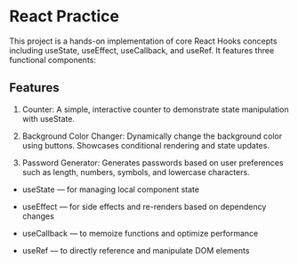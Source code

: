 # React Practice
This project is a hands-on implementation of core React Hooks concepts including useState, useEffect, useCallback, and useRef. It features three functional components:

## Features

1) Counter: A simple, interactive counter to demonstrate state manipulation with useState.

2) Background Color Changer: Dynamically change the background color using buttons. Showcases conditional rendering and state updates.

3) Password Generator:
Generates passwords based on user preferences such as length, numbers, symbols, and lowercase characters.


- useState — for managing local component state

- useEffect — for side effects and re-renders based on dependency changes

- useCallback — to memoize functions and optimize performance

- useRef — to directly reference and manipulate DOM elements